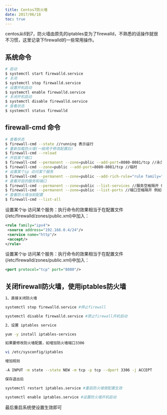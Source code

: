 ```yaml
---
title: Centos7防火墙
date: 2017/06/18
toc: true
---
```


centos从6到7，防火墙由原先的iptables变为了firewalld，不熟悉的话操作就很不习惯，这里记录下firewalld的一些常用操作。
<!--more-->

## 系统命令

```sh
# 启动
$ systemctl start firewalld.service
# 关闭
$ systemctl stop firewalld.service
# 设置开机启动
$ systemctl enable firewalld.service
# 关闭开机启动
$ systemctl disable firewalld.service
# 查看状态
$ systemctl status firewalld
```

## firewall-cmd 命令


```sh
# 查看状态
$ firewall-cmd --state //running 表示运行
# 重新加载防火墙(一般用于修改配置后)
$ firewall-cmd --reload
# 开启某个端口
$ firewall-cmd --permanent --zone=public --add-port=8080-8081/tcp //永久
$ firewall-cmd --zone=public --add-port=8080-8081/tcp //临时
# 设置某个ip 访问某个服务
$ firewall-cmd --permanent --zone=public --add-rich-rule="rule family="ipv4" source address="192.168.0.4/24" service name="http" accept"
# 查看开启的服务和端口
$ firewall-cmd --permanent --zone=public --list-services //服务空格隔开 例如 dhcpv6-client https ss
$ firewall-cmd --permanent --zone=public --list-ports //端口空格隔开 例如 8080-8081/tcp 8388/tcp 80/tcp
# 查看防火墙当前配置
$ firewall-cmd --list-all
```

设置某个ip 访问某个服务：执行命令的效果相当于在配置文件(/etc/firewalld/zones/public.xml)中加入：

```xml
<rule family="ipv4">
 <source address="192.168.0.4/24"/>
 <service name="http"/>
 <accept/>
</rule>
```

设置某个ip 访问某个服务：执行命令的效果相当于在配置文件(/etc/firewalld/zones/public.xml)中加入：

```xml
<port protocol="tcp" port="8080"/>
```

## 关闭firewall防火墙，使用iptables防火墙

```sh
1、直接关闭防火墙

systemctl stop firewalld.service #停止firewall

systemctl disable firewalld.service #禁止firewall开机启动

2、设置 iptables service

yum -y install iptables-services

如果要修改防火墙配置，如增加防火墙端口3306

vi /etc/sysconfig/iptables

增加规则

-A INPUT -m state --state NEW -m tcp -p tcp --dport 3306 -j ACCEPT

保存退出后

systemctl restart iptables.service #重启防火墙使配置生效

systemctl enable iptables.service #设置防火墙开机启动
```
最后重启系统使设置生效即可

